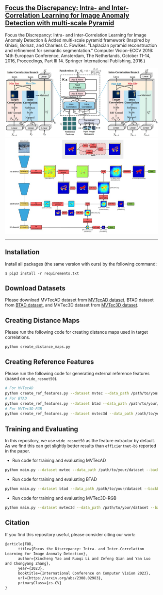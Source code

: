 ## [Focus the Discrepancy: Intra- and Inter-Correlation Learning for Image Anomaly Detection with multi-scale Pyramid](https://arxiv.org/abs/2308.02983)

Focus the Discrepancy: Intra- and Inter-Correlation Learning for Image Anomaly Detection & Added multi-scale pyramid framework
(Inspired by Ghiasi, Golnaz, and Charless C. Fowlkes. "Laplacian pyramid reconstruction and refinement for semantic segmentation." Computer Vision–ECCV 2016: 14th European Conference, Amsterdam, The Netherlands, October 11-14, 2016, Proceedings, Part III 14. Springer International Publishing, 2016.)


<img src="./FOD-framework.jpg" width="800">
<img src="./multiscale_pyramid.jpg" width="800">


---

## Installation
Install all packages (the same version with ours) by the following command:
```
$ pip3 install -r requirements.txt
```

## Download Datasets
Please download MVTecAD dataset from [MVTecAD dataset](https://www.mvtec.com/de/unternehmen/forschung/datasets/mvtec-ad/), BTAD dataset from [BTAD dataset](http://avires.dimi.uniud.it/papers/btad/btad.zip), and MVTec3D dataset from [MVTec3D dataset](https://www.mvtec.com/company/research/datasets/mvtec-3d-ad).

## Creating Distance Maps
Please run the following code for creating distance maps used in target correlations. 
<!--Or you can unzip the ``data.zip``, and use our calculated distance maps in the data/distances folder.-->
```
python create_distance_maps.py 
```

## Creating Reference Features
Please run the following code for generating external reference features (based on ``wide_resnet50``). 
<!--Or you can unzip the ``data.zip``, and use our generated reference features in the data/rfeatures_w50 folder.-->
```bash
# For MVTecAD
python create_ref_features.py --dataset mvtec --data_path /path/to/your/dataset --backbone_arch wide_resnet50_2 --save_path rfeatures_w50
# For BTAD
python create_ref_features.py --dataset btad --data_path /path/to/your/dataset --backbone_arch wide_resnet50_2 --save_path rfeatures_w50
# For MVTec3D-RGB
python create_ref_features.py --dataset mvtec3d --data_path /path/to/your/dataset --backbone_arch wide_resnet50_2 --save_path rfeatures_w50
```


## Training and Evaluating
In this repository, we use ``wide_resnet50`` as the feature extractor by default.
As we find this can get slightly better results than ``efficientnet-b6`` reported in the paper.

- Run code for training and evaluating MVTecAD
```bash
python main.py --dataset mvtec --data_path /path/to/your/dataset --backbone_arch wide_resnet50_2 --rfeatures_path rfeatures_w50 --with_intra --with_inter --save_prefix mvtec
```
- Run code for training and evaluating BTAD
```bash
python main.py --dataset btad --data_path /path/to/your/dataset --backbone_arch wide_resnet50_2 --rfeatures_path rfeatures_w50 --with_intra --with_inter --save_prefix btad
```
- Run code for training and evaluating MVTec3D-RGB
```bash
python main.py --dataset mvtec3d --data_path /path/to/your/dataset --backbone_arch wide_resnet50_2 --rfeatures_path rfeatures_w50 --with_intra --with_inter --save_prefix mvtec3d
```

## Citation

If you find this repository useful, please consider citing our work:
```
@article{FOD,
      title={Focus the Discrepancy: Intra- and Inter-Correlation Learning for Image Anomaly Detection}, 
      author={Xincheng Yao and Ruoqi Li and Zefeng Qian and Yan Luo and Chongyang Zhang},
      year={2023},
      booktitle={International Conference on Computer Vision 2023},
      url={https://arxiv.org/abs/2308.02983},
      primaryClass={cs.CV}
}
```


